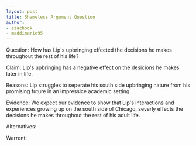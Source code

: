 ```yaml
---
layout: post
title: Shameless Argument Question
author: 
- ezachock 
- maddimarie95
---
```


Question: How has Lip's upbringing effected the decisions he makes throughout the rest of his life?


Claim: Lip's upbringing has a negative effect on the desicions he makes later in life.


Reasons: Lip struggles to seperate his south side upbringing nature from his promising future in an impressice academic setting.


Evidence: We expect our evidence to show that Lip's interactions and experiences growing up on the south side of Chicago, severly effects the decisions he makes throughout the rest of his adult life.


Alternatives: 


Warrent:
